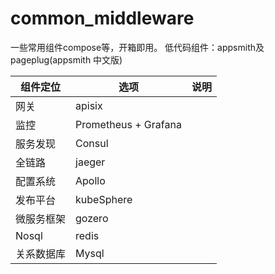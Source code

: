 # common_middleware
一些常用组件compose等，开箱即用。
低代码组件：appsmith及pageplug(appsmith 中文版)


| 组件定位 | 选项 | 说明 |
| ------- | ------- | ------- |
| 网关 | apisix |  |
| 监控 | Prometheus + Grafana |
| 服务发现 | Consul | |
| 全链路 | jaeger | | 
| 配置系统 | Apollo | |
| 发布平台 | kubeSphere | | 
| 微服务框架 | gozero | |
| Nosql | redis | |
| 关系数据库 | Mysql | |